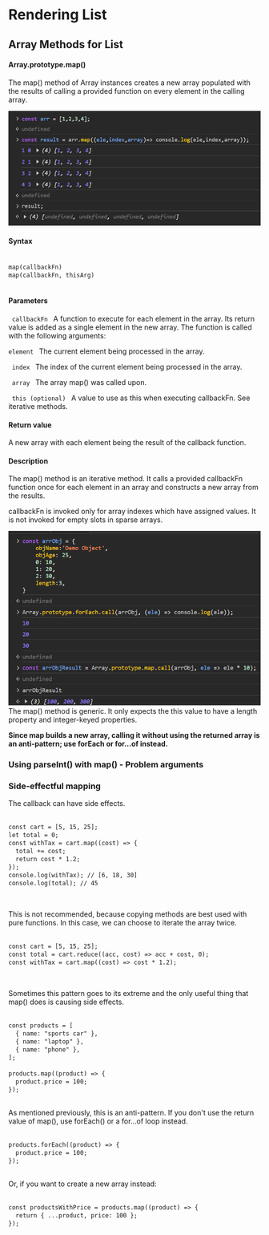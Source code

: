 # Rendering List 

## Array Methods for List

#### Array.prototype.map()
The map() method of Array instances creates a new array populated with the results of calling a provided function on every element in the calling array.

![Image](images/Screenshot%20(523).png)

#### Syntax
<pre>
<code>
map(callbackFn)
map(callbackFn, thisArg)
</code>
</pre>

#### Parameters
<code> callbackFn </code>
A function to execute for each element in the array. Its return value is added as a single element in the new array. The function is called with the following arguments:

<code>element  </code>
The current element being processed in the array.

 <code> index </code>
The index of the current element being processed in the array.

<code> array </code>
The array map() was called upon.

<code> this (optional) </code>
A value to use as this when executing callbackFn. See iterative methods.

#### Return value
A new array with each element being the result of the callback function.


#### Description

The map() method is an iterative method. It calls a provided callbackFn function once for each element in an array and constructs a new array from the results.

callbackFn is invoked only for array indexes which have assigned values. It is not invoked for empty slots in sparse arrays.

![](images/Screenshot%20(524).png)
The map() method is generic. It only expects the this value to have a length property and integer-keyed properties.

<b>
Since map builds a new array, calling it without using the returned array is an anti-pattern; use forEach or for...of instead.
</b>

### Using parseInt() with map() - Problem arguments


### Side-effectful mapping
The callback can have side effects.

<pre>
<code>
const cart = [5, 15, 25];
let total = 0;
const withTax = cart.map((cost) => {
  total += cost;
  return cost * 1.2;
});
console.log(withTax); // [6, 18, 30]
console.log(total); // 45

</code>
</pre>
This is not recommended, because copying methods are best used with pure functions. In this case, we can choose to iterate the array twice.

<pre>
<code>
const cart = [5, 15, 25];
const total = cart.reduce((acc, cost) => acc + cost, 0);
const withTax = cart.map((cost) => cost * 1.2);

</code>
</pre>
Sometimes this pattern goes to its extreme and the only useful thing that map() does is causing side effects.

<pre>
<code>
const products = [
  { name: "sports car" },
  { name: "laptop" },
  { name: "phone" },
];

products.map((product) => {
  product.price = 100;
});
</code>
</pre>
As mentioned previously, this is an anti-pattern. If you don't use the return value of map(), use forEach() or a for...of loop instead.

<pre>
<code>
products.forEach((product) => {
  product.price = 100;
});
</code>
</pre>
Or, if you want to create a new array instead:

<pre>
<code>
const productsWithPrice = products.map((product) => {
  return { ...product, price: 100 };
});

</code>
</pre>